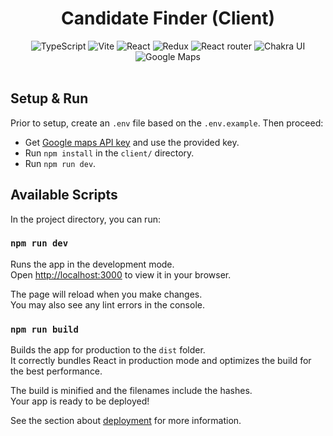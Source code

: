<head>
    <div align="center">
        <h1 align="center">Candidate Finder (Client)</h1>
    </div>
</head>

<div align="center">
  <img alt="TypeScript" src="https://img.shields.io/badge/-TypeScript-3178C6.svg?style=for-the-badge&logo=TypeScript&logoColor=white" />
  <img alt="Vite" src="https://img.shields.io/badge/-Vite-646CFF.svg?style=for-the-badge&logo=Vite&logoColor=white" />
  <img alt="React" src="https://img.shields.io/badge/-React-61DAFB.svg?style=for-the-badge&logo=react&logoColor=black" />
  <img alt="Redux" src="https://img.shields.io/badge/-Redux-764ABC.svg?style=for-the-badge&logo=redux&logoColor=white" />
  <img alt="React router" src="https://img.shields.io/badge/-React%20Router-CA4245.svg?style=for-the-badge&logo=react-router&logoColor=white" />
  <img alt="Chakra UI" src="https://img.shields.io/badge/-Chakra%20UI-319795.svg?style=for-the-badge&logo=ChakraUI&logoColor=white" />
  <img alt="Google Maps" src="https://img.shields.io/badge/-Google%20Maps-4285F4.svg?style=for-the-badge&logo=Google-Maps&logoColor=white" />
</div>

</br>

## Setup & Run

Prior to setup, create an `.env` file based on the `.env.example`.
Then proceed:

- Get [Google maps API key](https://developers.google.com/maps/documentation/javascript/get-api-key) and use the provided key.
- Run `npm install` in the `client/` directory.
- Run `npm run dev`.

## Available Scripts

In the project directory, you can run:

### `npm run dev`

Runs the app in the development mode.\
Open [http://localhost:3000](http://localhost:3000) to view it in your browser.

The page will reload when you make changes.\
You may also see any lint errors in the console.

### `npm run build`

Builds the app for production to the `dist` folder.\
It correctly bundles React in production mode and optimizes the build for the best performance.

The build is minified and the filenames include the hashes.\
Your app is ready to be deployed!

See the section about [deployment](https://vitejs.dev/guide/static-deploy.html#building-the-app) for more information.
